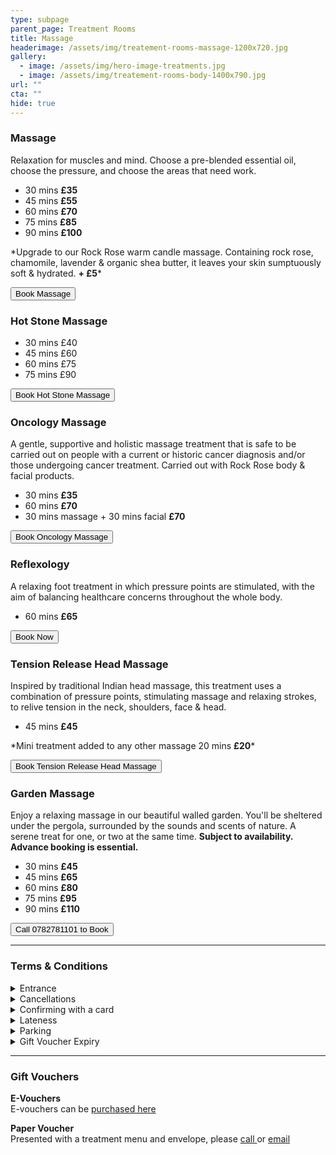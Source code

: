 ```yaml
---
type: subpage
parent_page: Treatment Rooms
title: Massage
headerimage: /assets/img/treatement-rooms-massage-1200x720.jpg
gallery:
  - image: /assets/img/hero-image-treatments.jpg
  - image: /assets/img/treatement-rooms-body-1400x790.jpg
url: ""
cta: ""
hide: true
---
```

### Massage

Relaxation for muscles and mind. Choose a pre-blended essential oil, choose the pressure, and choose the areas that need work.

* 30 mins **£35**
* 45 mins **£55**
* 60 mins **£70**
* 75 mins **£85**
* 90 mins **£100**

\*Upgrade to our Rock Rose warm candle massage. Containing rock rose, chamomile, lavender & organic shea butter, it leaves your skin sumptuously soft & hydrated. **+ £5***

<a href="https://www.fresha.com/a/treatment-rooms-hastings-the-old-rectory-harold-road-uk-cro1x5rw?pId=86052"><button>Book Massage</button></a>

### Hot Stone Massage

* 30 mins £40
* 45 mins £60
* 60 mins £75
* 75 mins £90

<a href="https://www.fresha.com/a/treatment-rooms-hastings-the-old-rectory-harold-road-uk-cro1x5rw?pId=86052"><button>Book Hot Stone Massage</button></a>

### Oncology Massage

A gentle, supportive and holistic massage treatment that is safe to be carried out on people with a current or historic cancer diagnosis and/or those undergoing cancer treatment. Carried out with Rock Rose body & facial products.

* 30 mins **£35**
* 60 mins **£70**
* 30 mins massage + 30 mins facial **£70**

<a href="https://www.fresha.com/a/treatment-rooms-hastings-the-old-rectory-harold-road-uk-cro1x5rw?pId=86052"><button>Book Oncology Massage</button></a>

### Reflexology

A relaxing foot treatment in which pressure points are stimulated, with the aim of balancing healthcare concerns throughout the whole body.

* 60 mins **£65**

<a href="https://www.fresha.com/a/treatment-rooms-hastings-the-old-rectory-harold-road-uk-cro1x5rw?pId=86052"><button>Book Now</button></a>

### Tension Release Head Massage

Inspired by traditional Indian head massage, this treatment uses a combination of pressure points, stimulating massage and relaxing strokes, to relive tension in the neck, shoulders, face & head.

* 45 mins **£45**

\*Mini treatment added to any other massage 20 mins **£20***

<a href="https://www.fresha.com/a/treatment-rooms-hastings-the-old-rectory-harold-road-uk-cro1x5rw?pId=86052"><button>Book Tension Release Head Massage</button></a>

### Garden Massage

Enjoy a relaxing massage in our beautiful walled garden. You'll be sheltered under the pergola, surrounded by the sounds and scents of nature. A serene treat for one, or two at the same time. **Subject to availability. Advance booking is essential.**

* 30 mins **£45**
* 45 mins **£65**
* 60 mins **£80**
* 75 mins **£95**
* 90 mins **£110**

<a href="tel:0782781101"><button>Call 0782781101 to Book</button></a>

<hr/>

<div class="terms">

### Terms & Conditions

<details>
<summary>Entrance</summary>
The Treatment Rooms are accessed via the door situated to the top right of the driveway, not via the main door to The Old Rectory. If you are a guest at the B&B, you can access the Treatment Rooms through the internal hallway.
</details>
<details>
<summary>Cancellations</summary>
We require 24 hours for any cancellations or amendments Cancellation within 24 hours of your appointment, where we are unable to fill your time slot, will incur a charge of 50% of the treatment cost (where paying with a gift voucher, 50% of the treatment cost will be deducted from its balance). No shows will be charged at 100%.
</details>
<details>
<summary>Confirming with a card</summary>
Our booking system Fresha will ask you to confirm your appointment against a bank card, allowing us for a much swifter check out process. Payment is still taken after your treatment and you can pay via any payment method, including a gift voucher.
</details>
<details>
<summary>Lateness</summary>
We will always do our best to accommodate late arrivals by performing the most complete treatment possible in the time remaining.
</details>
<details>
<summary>Parking</summary>
We do not offer parking for Treatment Rooms clients, however we are happy to discuss parking options as necessary.
</details>
<details>
<summary>Gift Voucher Expiry</summary>
Our gift vouchers are valid for a year from the purchase date. Please remember to redeem your voucher within this time, as we are unable to offer extensions.
</details>

</div>

<hr/>

### Gift Vouchers

**E-Vouchers**\
E-vouchers can be [purchased here](https://www.fresha.com/a/treatment-rooms-hastings-the-old-rectory-harold-road-uk-cro1x5rw/gift-cards?pId=86052&menu=true)

**Paper Voucher**\
Presented with a treatment menu and envelope, please [call ](tel:0782781101)or [email](mailto:treatmentrooms@theoldrectoryhastings.co.uk)
